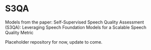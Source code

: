 # S3QA
Models from the paper: Self-Supervised Speech Quality Assessment (S3QA): Leveraging Speech Foundation Models for a Scalable Speech Quality Metric

Placeholder repository for now, update to come.

